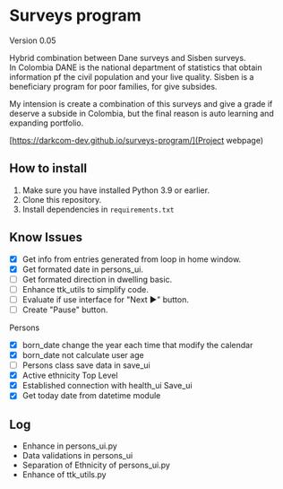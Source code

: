 Surveys program
===
Version 0.05

Hybrid combination between Dane surveys and Sisben surveys.<br> 
In Colombia DANE is the national department of statistics that obtain information pf the civil population and your live quality. 
Sisben is a beneficiary program for poor families, for give subsides.<br>

My intension is create a combination of this surveys and give a grade if deserve a subside in Colombia, 
but the final reason is auto learning and expanding portfolio.<br>

[https://darkcom-dev.github.io/surveys-program/](Project webpage)

## How to install
1. Make sure you have installed Python 3.9 or earlier.
2. Clone this repository.
3. Install dependencies in `requirements.txt`

Know Issues
---

- [x] Get info from entries generated from loop in home window.
- [x] Get formated date in persons_ui.
- [ ] Get formated direction in dwelling basic.
- [ ] Enhance ttk_utils to simplify code.
- [ ] Evaluate if use interface for "Next ▶" button.
- [ ] Create "Pause" button.

Persons
- [x] born_date change the year each time that modify the calendar
- [x] born_date not calculate user age
- [ ] Persons class save data in save_ui
- [x] Active ethnicity Top Level
- [x] Established connection with health_ui
Save_ui
- [x] Get today date from datetime module

Log
---
- Enhance in persons_ui.py
- Data validations in persons_ui
- Separation of Ethnicity of persons_ui.py
- Enhance of ttk_utils.py
